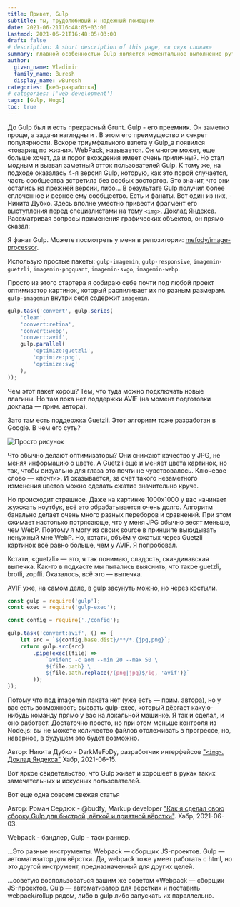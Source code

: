 ```yaml
---
title: Привет, Gulp
subtitle: ты, трудолюбивый и надежный помощник
date: 2021-06-21T16:48:05+03:00
Lastmod: 2021-06-21T16:48:05+03:00
draft: false
# description: A short description of this page, «в двух словах»
summary: главной особенностью Gulp является моментальное выполнение рутинных, часто повторяющихся задач, которые неизбежны в веб-разработке и не только. Очень многие из них легко программируются и решаются с помощью многочисленных задач и плагинов.
author:
  given_name: Vladimir
  family_name: Buresh
  display_name: wBuresh
categories: [веб-разработка]
# categories: ['web development']
tags: [Gulp, Hugo]
toc: true
---
```


До Gulp был и есть прекрасный Grunt. Gulp - его преемник. Он заметно проще, а задачи наглядны и . В этом его преимущество и секрет популярности. Вскоре триумфального взлета у Gulp_а появился «товарищ по жизни». WebPack, называется. Он многое может, еще больше хочет, да и порог вхождения имеет очень приличный. Но стал модным и вызвал заметный отток пользователей Gulp. К тому же, на подходе оказалась 4-я версия Gulp, которую, как это порой случается, часть сообщества встретила без особых восторгов. Это значит, что они остались на прежней версии, либо... В результате Gulp получил более сплоченное и верное ему сообщество. Есть и фанаты. Вот один из них, - Никита Дубко. Здесь вполне уместно привести фрагмент его выступления перед специалистами на тему [`<img>`. Доклад Яндекса](https://habr.com/ru/company/yandex/blog/559442/). Рассматривая вопросы применения графических объектов, он прямо сказал:

Я фанат Gulp. Можете посмотреть у меня в репозитории: [mefody/image-processor](https://github.com/MeFoDy/image-processor).

Использую простые пакеты: `gulp-imagemin`, `gulp-responsive`, `imagemin-guetzli`, `imagemin-pngquant`, `imagemin-svgo`, `imagemin-webp`.

Просто из этого стартера я собираю себе почти под любой проект оптимизатор картинок, который распиливает их по разным размерам. `gulp-imagemin` внутри себя содержит `imagemin`.

<!-- {linenos=table,hl_lines=[1,"4-5"],linenostart=2} -->

``` js {linenos=table,linenostart=1}
gulp.task('convert', gulp.series(
    'clean',
    'convert:retina',
    'convert:webp',
    'convert:avif',
    gulp.parallel(
        'optimize:guetzli',
        'optimize:png',
        'optimize:svg'
    ),
));
```

Чем этот пакет хорош? Тем, что туда можно подключать новые плагины. Но там пока нет поддержки AVIF (на момент подготовки доклада — прим. автора).

Зато там есть поддержка Guetzli. Этот алгоритм тоже разработан в Google. В чем его суть?

![Просто рисунок](https://hsto.org/r/w1560/webt/-n/6_/oj/-n6_ojr5mjcpi1czlx4s3dxy_mo.png)

Что обычно делают оптимизаторы? Они снижают качество у JPG, не меняя информацию о цвете. А Guetzli ещё и меняет цвета картинок, но так, чтобы визуально для глаза это почти не чувствовалось. Ключевое слово — «почти». И оказывается, за счёт такого незаметного изменения цветов можно сделать сжатие значительно круче.

Но происходит страшное. Даже на картинке 1000x1000 у вас начинает жужжать ноутбук, всё это обрабатывается очень долго. Алгоритм банально делает очень много разных переборов и сравнений. При этом сжимает настолько потрясающе, что у меня JPG обычно весят меньше, чем WebP. Поэтому я могу из своих source в принципе выкидывать ненужный мне WebP. Но, кстати, объём у сжатых через Guetzli картинок всё равно больше, чем у AVIF. Я попробовал.

Кстати, «guetzli» — это, я так понимаю, сладость, скандинавская выпечка. Как-то в подкасте мы пытались выяснить, что такое guetzli, brotli, zopfli. Оказалось, всё это — выпечка.

AVIF уже, на самом деле, в gulp засунуть можно, но через костыли.

``` js {linenos=table,linenostart=1}
const gulp = require('gulp');
const exec = require('gulp-exec');

const config = require('./config');

gulp.task('convert:avif', () => {
    let src = `${config.base.dist}/**/*.{jpg,png}`;
    return gulp.src(src)
        .pipe(exec((file) =>
            `avifenc -c aom --min 20 --max 50 \
            ${file.path} \
            ${file.path.replace(/(png|jpg)$/ig, 'avif')}`
        ));
});
```

Потому что под imagemin пакета нет (уже есть — прим. автора), но у вас есть возможность вызвать gulp-exec, который дёргает какую-нибудь команду прямо у вас на локальной машинке. Я так и сделал, и оно работает. Достаточно просто, но при этом меньше контроля из Node.js: вы не можете количество файлов отслеживать в прогрессе, но, наверное, в будущем это будет возможно.

Автор: Никита Дубко - DarkMeFoDy, разработчик интерфейсов ["`<img>`. Доклад Яндекса"](https://habr.com/ru/company/yandex/blog/559442/) Хабр, 2021-06-15.  

Вот яркое свидетельство, что Gulp живет и хорошеет в руках таких замечательных и искусных пользователей.

Вот еще одна совсем свежая статья

Автор: Роман Сердюк - @budfy, Markup developer ["Как я сделал свою сборку Gulp для быстрой, лёгкой и приятной вёрстки"](https://habr.com/ru/post/560894/). Хабр, 2021-06-03.

Webpack - бандлер, Gulp - таск раннер.

...Это разные инструменты. Webpack — сборщик JS-проектов. Gulp — автоматизатор для вёрстки. Да, webpack тоже умеет работать с html, но это другой инструмент, предназначенный для других целей.

...советую воспользоваться вашим же советом «Webpack — сборщик JS-проектов. Gulp — автоматизатор для вёрстки» и поставить webpack/rollup рядом, либо в gulp либо запускать их параллельно.
